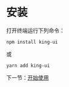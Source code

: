 # 安装

打开终端运行下列命令：

```
npm install king-ui
```

或

```
yarn add king-ui
```

下一节：[开始使用](#/doc/start)